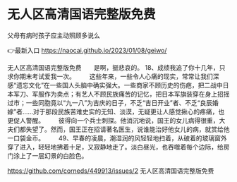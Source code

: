 # 无人区高清国语完整版免费
父母有病时孩子应主动照顾多说么

👉最新入口 https://naocai.github.io/2023/01/08/geiwo/

无人区高清国语完整版免费　　是啊，挺悲哀的。
	18、成绩我追了你十几年，只求你期末考试爱我一次。
　　这些年来，一些令人心痛的现实，常常让我们深感“遗忘文化”在一些国人头脑中确实强大。一些商家不顾历史的伤疤，把二战中日本军刀、军服作为卖点；有艺人不顾民族痛苦的记忆，把日本军旗装穿在身上招摇过市；一些同胞竟以“九一八”为吉庆的日子，不乏“吉日开业”者、不乏“良辰婚嫁”者……对于那段民族苦难史实的无知、淡漠，无疑更让人感觉揪心的疼痛，也更促人警醒。
　　彼得向一个兵士刺探。他消沉地说，国王的女儿病得很重，大夫们都失望了。然而，国王正在招请著名医生，说谁能治好他女儿的病，就赏给他一口袋金币。
　　49、早春的凌晨，潮湿润的风轻轻地扫着，从破着的玻璃窗外穿了进入，轻轻地拂着十足，又寂静地走了。淡白昼光，也吞噬着每个边际，给房门涂上了一层幻景的白脸色。

https://github.com/corneds/449913/issues/2
无人区高清国语完整版免费
